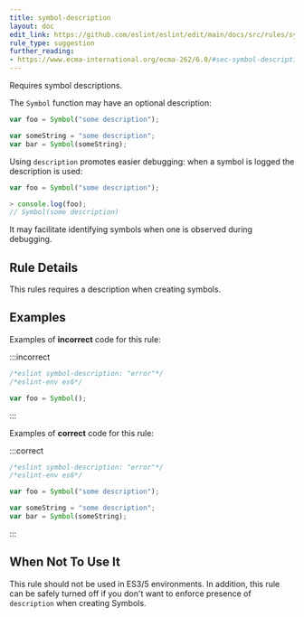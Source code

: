 ```yaml
---
title: symbol-description
layout: doc
edit_link: https://github.com/eslint/eslint/edit/main/docs/src/rules/symbol-description.md
rule_type: suggestion
further_reading:
- https://www.ecma-international.org/ecma-262/6.0/#sec-symbol-description
---
```


Requires symbol descriptions.

The `Symbol` function may have an optional description:

```js
var foo = Symbol("some description");

var someString = "some description";
var bar = Symbol(someString);
```

Using `description` promotes easier debugging: when a symbol is logged the description is used:

```js
var foo = Symbol("some description");

> console.log(foo);
// Symbol(some description)
```

It may facilitate identifying symbols when one is observed during debugging.

## Rule Details

This rules requires a description when creating symbols.

## Examples

Examples of **incorrect** code for this rule:

:::incorrect

```js
/*eslint symbol-description: "error"*/
/*eslint-env es6*/

var foo = Symbol();
```

:::

Examples of **correct** code for this rule:

:::correct

```js
/*eslint symbol-description: "error"*/
/*eslint-env es6*/

var foo = Symbol("some description");

var someString = "some description";
var bar = Symbol(someString);
```

:::

## When Not To Use It

This rule should not be used in ES3/5 environments.
In addition, this rule can be safely turned off if you don't want to enforce presence of `description` when creating Symbols.
